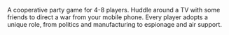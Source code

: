 A cooperative party game for 4-8 players. Huddle around a TV with some friends to direct a war from your mobile phone. Every player adopts a unique role, from politics and manufacturing to espionage and air support.